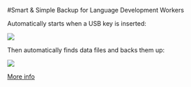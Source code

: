 #Smart &amp; Simple Backup for Language Development Workers

Automatically starts when a USB key is inserted:

![](http://i.imgur.com/ELWYOoK.png)

Then automatically finds data files and backs them up:

![](http://i.imgur.com/hqe0K5s.png)

[More info](http://software.sil.org/myworksafe/)
